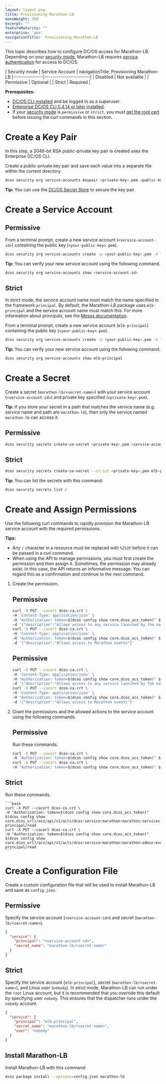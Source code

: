 ```yaml
---
layout: layout.pug
title: Provisioning Marathon-LB
menuWeight: 700
excerpt: ""
featureMaturity: ""
enterprise: 'yes'
navigationTitle:  Provisioning Marathon-LB
---
```


This topic describes how to configure DC/OS access for Marathon-LB. Depending on your [security mode](/docs/1.9/overview/security/security-modes/), Marathon-LB requires [service authentication](/docs/1.9/security/service-auth/) for access to DC/OS.

| Security mode | Service Account |
navigationTitle:  Provisioning Marathon-LB
|---------------|-----------------------|
| Disabled      | Not available   |
| Permissive    | Optional   |
| Strict        | Required |

**Prerequisites:**

- [DC/OS CLI installed](/docs/1.9/cli/install/) and be logged in as a superuser.
- [Enterprise DC/OS CLI 0.4.14 or later installed](/docs/1.9/cli/enterprise-cli/#ent-cli-install).
- If your [security mode](/docs/1.9/overview/security/security-modes/) is `permissive` or `strict`, you must [get the root cert](/docs/1.9/networking/tls-ssl/get-cert/) before issuing the curl commands in this section.

# <a name="create-a-keypair"></a>Create a Key Pair
In this step, a 2048-bit RSA public-private key pair is created uses the Enterprise DC/OS CLI.

Create a public-private key pair and save each value into a separate file within the current directory.

```bash
dcos security org service-accounts keypair <private-key>.pem <public-key>.pem
```

**Tip:** You can use the [DC/OS Secret Store](/docs/1.9/security/secrets/) to secure the key pair.

# <a name="create-a-service-account"></a>Create a Service Account

## Permissive
From a terminal prompt, create a new service account (`<service-account-id>`) containing the public key (`<your-public-key>.pem`).

```bash
dcos security org service-accounts create -p <your-public-key>.pem -d "Marathon-LB service account" <service-account-id>
```

**Tip:** You can verify your new service account using the following command.

```bash
dcos security org service-accounts show <service-account-id>
```

## Strict
In strict mode, the service account name must match the name specified in the framework `principal`. By default, the Marathon-LB package uses `mlb-principal` and the service account name must match this. For more information about principals, see the [Mesos documentation](http://mesos.apache.org/documentation/latest/authorization/).

From a terminal prompt, create a new service account (`mlb-principal`) containing the public key (`<your-public-key>.pem`).

```bash
dcos security org service-accounts create -p <your-public-key>.pem -d "Marathon-LB service account" mlb-principal
```

**Tip:** You can verify your new service account using the following command.

```bash
dcos security org service-accounts show mlb-principal
```

# <a name="create-an-sa-secret"></a>Create a Secret
Create a secret (`marathon-lb/<secret-name>`) with your service account (`<service-account-id>`) and private key specified (`<private-key>.pem`).

**Tip:** If you store your secret in a path that matches the service name (e.g. service name and path are `marathon-lb`), then only the service named `marathon-lb` can access it.

## Permissive

```bash
dcos security secrets create-sa-secret <private-key>.pem <service-account-id> marathon-lb/<secret-name>
```

## Strict

```bash
dcos security secrets create-sa-secret --strict <private-key>.pem mlb-principal marathon-lb/<secret-name>
```

**Tip:**
You can list the secrets with this command:

```bash
dcos security secrets list /
```
# <a name="give-perms"></a>Create and Assign Permissions
Use the following curl commands to rapidly provision the Marathon-LB service account with the required permissions.

**Tips:**

- Any `/` character in a resource must be replaced with `%252F` before it can be passed in a curl command.
- When using the API to manage permissions, you must first create the permission and then assign it. Sometimes, the permission may already exist. In this case, the API returns an informative message. You can regard this as a confirmation and continue to the next command.

1.  Create the permission.

    ## Permissive

    ```bash
    curl -X PUT --cacert dcos-ca.crt \
    -H 'Content-Type: application/json' \
    -H "Authorization: token=$(dcos config show core.dcos_acs_token)" $(dcos config show core.dcos_url)/acs/api/v1/acls/dcos:service:marathon:marathon:services:%252F \
    -d '{"description":"Allows access to any service launched by the native Marathon instance"}' \
    curl -X PUT --cacert dcos-ca.crt \
    -H 'Content-Type: application/json' \
    -H "Authorization: token=$(dcos config show core.dcos_acs_token)" $(dcos config show core.dcos_url)/acs/api/v1/acls/dcos:service:marathon:marathon:admin:events \
    -d '{"description":"Allows access to Marathon events"}' 
    ```
    
    ## Permissive

    ```bash
    curl -X PUT --cacert dcos-ca.crt \
    -H 'Content-Type: application/json' \
    -H "Authorization: token=$(dcos config show core.dcos_acs_token)" $(dcos config show core.dcos_url)/acs/api/v1/acls/dcos:service:marathon:marathon:services:%252F \
    -d '{"description":"Allows access to any service launched by the native Marathon instance"}' \
    curl -X PUT --cacert dcos-ca.crt \
    -H 'Content-Type: application/json' \
    -H "Authorization: token=$(dcos config show core.dcos_acs_token)" $(dcos config show core.dcos_url)/acs/api/v1/acls/dcos:service:marathon:marathon:admin:events \
    -d '{"description":"Allows access to Marathon events"}' 
    ```    


1.  Grant the permissions and the allowed actions to the service account using the following commands.

    ## Permissive
    Run these commands.

    ```bash
    curl -X PUT --cacert dcos-ca.crt \
    -H "Authorization: token=$(dcos config show core.dcos_acs_token)" $(dcos config show core.dcos_url)/acs/api/v1/acls/dcos:service:marathon:marathon:services:%252F/users/mlb-principal/read
    curl -X PUT --cacert dcos-ca.crt \
    -H "Authorization: token=$(dcos config show core.dcos_acs_token)" $(dcos config show core.dcos_url)/acs/api/v1/acls/dcos:service:marathon:marathon:admin:events/users/mlb-principal/read
    ```

   ## Strict
   Run these commands.

    ```bash
    curl -X PUT --cacert dcos-ca.crt \
    -H "Authorization: token=$(dcos config show core.dcos_acs_token)" $(dcos config show core.dcos_url)/acs/api/v1/acls/dcos:service:marathon:marathon:services:%252F/users/mlb-principal/read
    curl -X PUT --cacert dcos-ca.crt \
    -H "Authorization: token=$(dcos config show core.dcos_acs_token)" $(dcos config show core.dcos_url)/acs/api/v1/acls/dcos:service:marathon:marathon:admin:events/users/mlb-principal/read
    ``` 


# <a name="create-json"></a>Create a Configuration File
Create a custom configuration file that will be used to install Marathon-LB and save as `config.json`.

## Permissive
Specify the service account (`<service-account-id>`) and secret (`marathon-lb/<secret-name>`).

```json
{
  "service": {
    "principal": "<service-account-id>",
    "secret_name": "marathon-lb/<secret-name>"
  }
}
```

## Strict
Specify the service account (`mlb-principal`), secret (`marathon-lb/<secret-name>`), and Linux user (`nobody`). In strict mode, Marathon-LB can run under the `root` Linux account, but it is recommended that you override this default by specifying user `nobody`. This ensures that the dispatcher runs under the `nobody` account.

```json
{
  "service": {
    "principal": "mlb-principal",
    "secret_name": "marathon-lb/<secret-name>",
    "user": "nobody"
  }
}
```

## <a name="install-marathon-lb"></a>Install Marathon-LB
Install Marathon-LB with this command:

```bash
dcos package install --options=config.json marathon-lb
```
